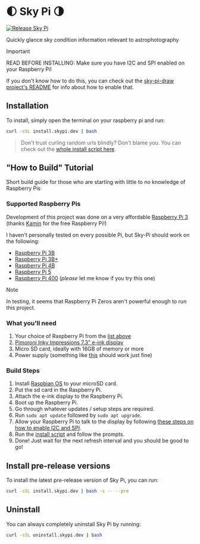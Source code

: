 # 🌓 Sky Pi 🌗

[![Release Sky Pi](https://github.com/FoxtrotPerry/sky-pi/actions/workflows/build-publish.yml/badge.svg)](https://github.com/FoxtrotPerry/sky-pi/actions/workflows/build-publish.yml)

Quickly glance sky condition information relevant to astrophotography

> [!IMPORTANT]
> READ BEFORE INSTALLING: Make sure you have I2C and SPI enabled on your Raspberry Pi!

If you don't know how to do this, you can check out the [sky-pi-draw project's README](./sky-pi-draw/README.md#how-to-enable-i2c-and-spi) for info about how to enable that.

## Installation

To install, simply open the terminal on your raspberry pi and run:

```bash
curl -sSL install.skypi.dev | bash
```

> Don't trust curling random urls blindly? Don't blame you. You can check out the [whole install script here](./scripts/install.sh).

## "How to Build" Tutorial

Short build guide for those who are starting with little to no knowledge of Raspberry Pis

### Supported Raspberry Pis

Development of this project was done on a very affordable [Raspberry Pi 3](https://www.adafruit.com/product/3055) (thanks [Kamin](https://github.com/kaminfay) for the free Raspberry Pi!)

I haven't personally tested on every possible Pi, but Sky-Pi should work on the following:

- [Raspberry Pi 3B](https://www.adafruit.com/product/3055)
- [Raspberry Pi 3B+](https://www.adafruit.com/product/3775)
- [Raspberry Pi 4B](https://www.adafruit.com/product/4295)
- [Raspberry Pi 5](https://www.adafruit.com/product/6007)
- [Raspberry Pi 400](https://www.adafruit.com/product/4795) (_please_ let me know if you try this one)

> [!NOTE]
> In testing, it seems that Raspberry Pi Zeros aren't powerful enough to run this project.

### What you'll need

1. Your choice of Raspberry Pi from the [list above](#supported-raspberry-pis)
2. [Pimoroni Inky Impressions 7.3" e-ink display](https://shop.pimoroni.com/products/inky-impression-7-3?variant=40512683376723)
3. Micro SD card, ideally with 16GB of memory or more
4. Power supply (something like [this](https://www.amazon.com/Smraza-Supply-Compatible-Raspberry-Adapter/dp/B0CBPJH1VK) should work just fine)

### Build Steps

1. Install [Raspbian OS](https://www.raspberrypi.com/software/) to your microSD card.
2. Put the sd card in the Raspberry Pi.
3. Attach the e-ink display to the Raspberry Pi.
4. Boot up the Raspberry Pi.
5. Go through whatever updates / setup steps are required.
6. Run `sudo apt update` followed by `sudo apt upgrade`.
7. Allow your Raspberry Pi to talk to the display by following [these steps on how to enable I2C and SPI](./sky-pi-draw/README.md#how-to-enable-i2c-and-spi).
8. Run the [install script](#installation) and follow the prompts.
9. Done! Just wait for the next refresh interval and you should be good to go!

## Install pre-release versions

To install the latest pre-release version of Sky Pi, you can run:

```bash
curl -sSL install.skypi.dev | bash -s -- --pre
```

## Uninstall

You can always completely uninstall Sky Pi by running:

```bash
curl -sSL uninstall.skypi.dev | bash
```
